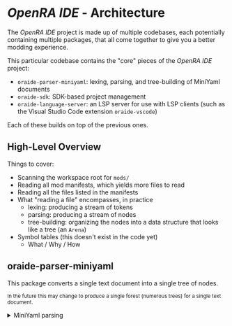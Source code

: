 # _OpenRA IDE_ - Architecture

The _OpenRA IDE_ project is made up of multiple codebases, each potentially containing multiple packages, that all come together to give you a better modding experience.

This particular codebase contains the "core" pieces of the _OpenRA IDE_ project:

- `oraide-parser-miniyaml`: lexing, parsing, and tree-building of MiniYaml documents
- `oraide-sdk`: SDK-based project management
- `oraide-language-server`: an LSP server for use with LSP clients (such as the Visual Studio Code extension `oraide-vscode`)

Each of these builds on top of the previous ones.

## High-Level Overview

Things to cover:
- Scanning the workspace root for `mods/`
- Reading all mod manifests, which yields more files to read
- Reading all the files listed in the manifests
- What "reading a file" encompasses, in practice
    - lexing: producing a stream of tokens
    - parsing: producing a stream of nodes
    - tree-building: organizing the nodes into a data structure that looks like a tree (an `Arena`)
- Symbol tables (this doesn't exist in the code yet)
    - What / Why / How

## oraide-parser-miniyaml

This package converts a single text document into a single tree of nodes.

<small>In the future this may change to produce a single forest (numerous trees) for a single text document.</small>

<details>
<summary>MiniYaml parsing</summary>

The `oraide-parser-miniyaml` package is implemented in 2 parts:

- The underlying parser phases
- Memoized computations
